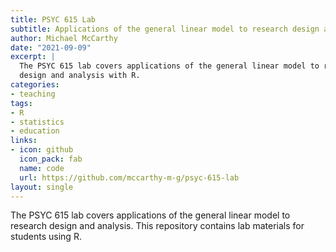 ```yaml
---
title: PSYC 615 Lab
subtitle: Applications of the general linear model to research design and analysis with R
author: Michael McCarthy
date: "2021-09-09"
excerpt: |
  The PSYC 615 lab covers applications of the general linear model to research
  design and analysis with R.
categories:
- teaching
tags:
- R
- statistics
- education
links:
- icon: github
  icon_pack: fab
  name: code
  url: https://github.com/mccarthy-m-g/psyc-615-lab
layout: single
---
```


The PSYC 615 lab covers applications of the general linear model to research design and analysis. This repository contains lab materials for students using R.
